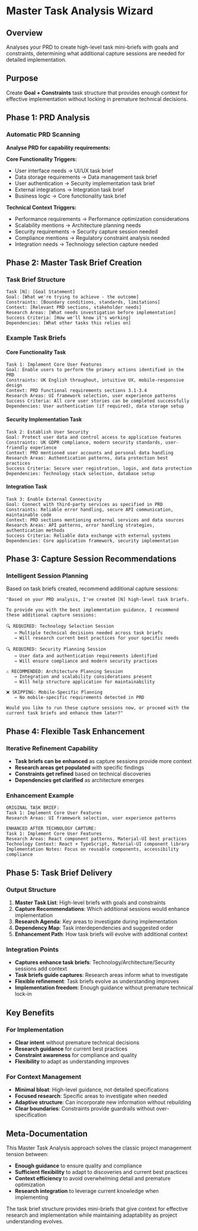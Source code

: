 # Master Task Analysis Wizard

## Overview
Analyses your PRD to create high-level task mini-briefs with goals and constraints, determining what additional capture sessions are needed for detailed implementation.

## Purpose
Create **Goal + Constraints** task structure that provides enough context for effective implementation without locking in premature technical decisions.

## Phase 1: PRD Analysis

### Automatic PRD Scanning
**Analyse PRD for capability requirements:**

**Core Functionality Triggers:**
- User interface needs → UI/UX task brief
- Data storage requirements → Data management task brief
- User authentication → Security implementation task brief
- External integrations → Integration task brief
- Business logic → Core functionality task brief

**Technical Context Triggers:**
- Performance requirements → Performance optimization considerations
- Scalability mentions → Architecture planning needs
- Security requirements → Security capture session needed
- Compliance mentions → Regulatory constraint analysis needed
- Integration needs → Technology selection capture needed

## Phase 2: Master Task Brief Creation

### Task Brief Structure
```
Task [N]: [Goal Statement]
Goal: [What we're trying to achieve - the outcome]
Constraints: [Boundary conditions, standards, limitations]
Context: [Relevant PRD sections, stakeholder needs]
Research Areas: [What needs investigation before implementation]
Success Criteria: [How we'll know it's working]
Dependencies: [What other tasks this relies on]
```

### Example Task Briefs

#### Core Functionality Task
```
Task 1: Implement Core User Features
Goal: Enable users to perform the primary actions identified in the PRD
Constraints: UK English throughout, intuitive UX, mobile-responsive design
Context: PRD functional requirements sections 3.1-3.4
Research Areas: UI framework selection, user experience patterns
Success Criteria: All core user stories can be completed successfully
Dependencies: User authentication (if required), data storage setup
```

#### Security Implementation Task
```
Task 2: Establish User Security
Goal: Protect user data and control access to application features
Constraints: UK GDPR compliance, modern security standards, user-friendly experience
Context: PRD mentioned user accounts and personal data handling
Research Areas: Authentication patterns, data protection best practices
Success Criteria: Secure user registration, login, and data protection
Dependencies: Technology stack selection, database setup
```

#### Integration Task
```
Task 3: Enable External Connectivity
Goal: Connect with third-party services as specified in PRD
Constraints: Reliable error handling, secure API communication, maintainable code
Context: PRD sections mentioning external services and data sources
Research Areas: API patterns, error handling strategies, authentication methods
Success Criteria: Reliable data exchange with external systems
Dependencies: Core application framework, security implementation
```

## Phase 3: Capture Session Recommendations

### Intelligent Session Planning
Based on task briefs created, recommend additional capture sessions:

```
"Based on your PRD analysis, I've created [N] high-level task briefs. 

To provide you with the best implementation guidance, I recommend these additional capture sessions:

🔍 REQUIRED: Technology Selection Session
   → Multiple technical decisions needed across task briefs
   → Will research current best practices for your specific needs

🔍 REQUIRED: Security Planning Session  
   → User data and authentication requirements identified
   → Will ensure compliance and modern security practices

⚠️ RECOMMENDED: Architecture Planning Session
   → Integration and scalability considerations present
   → Will help structure application for maintainability

❌ SKIPPING: Mobile-Specific Planning
   → No mobile-specific requirements detected in PRD

Would you like to run these capture sessions now, or proceed with the current task briefs and enhance them later?"
```

## Phase 4: Flexible Task Enhancement

### Iterative Refinement Capability
- **Task briefs can be enhanced** as capture sessions provide more context
- **Research areas get populated** with specific findings
- **Constraints get refined** based on technical discoveries
- **Dependencies get clarified** as architecture emerges

### Enhancement Example
```
ORIGINAL TASK BRIEF:
Task 1: Implement Core User Features
Research Areas: UI framework selection, user experience patterns

ENHANCED AFTER TECHNOLOGY CAPTURE:
Task 1: Implement Core User Features  
Research Areas: React component patterns, Material-UI best practices
Technology Context: React + TypeScript, Material-UI component library
Implementation Notes: Focus on reusable components, accessibility compliance
```

## Phase 5: Task Brief Delivery

### Output Structure
1. **Master Task List**: High-level briefs with goals and constraints
2. **Capture Recommendations**: Which additional sessions would enhance implementation
3. **Research Agenda**: Key areas to investigate during implementation
4. **Dependency Map**: Task interdependencies and suggested order
5. **Enhancement Path**: How task briefs will evolve with additional context

### Integration Points
- **Captures enhance task briefs**: Technology/Architecture/Security sessions add context
- **Task briefs guide captures**: Research areas inform what to investigate
- **Flexible refinement**: Task briefs evolve as understanding improves
- **Implementation freedom**: Enough guidance without premature technical lock-in

## Key Benefits

### For Implementation
- **Clear intent** without premature technical decisions
- **Research guidance** for current best practices
- **Constraint awareness** for compliance and quality
- **Flexibility** to adapt as understanding improves

### For Context Management
- **Minimal bloat**: High-level guidance, not detailed specifications  
- **Focused research**: Specific areas to investigate when needed
- **Adaptive structure**: Can incorporate new information without rebuilding
- **Clear boundaries**: Constraints provide guardrails without over-specification

## Meta-Documentation

This Master Task Analysis approach solves the classic project management tension between:
- **Enough guidance** to ensure quality and compliance
- **Sufficient flexibility** to adapt to discoveries and current best practices
- **Context efficiency** to avoid overwhelming detail and premature optimization
- **Research integration** to leverage current knowledge when implementing

The task brief structure provides mini-briefs that give context for effective research and implementation while maintaining adaptability as project understanding evolves.